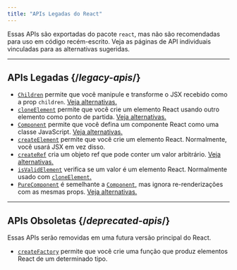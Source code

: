 ```yaml
---
title: "APIs Legadas do React"
---
```


<Intro>

Essas APIs são exportadas do pacote `react`, mas não são recomendadas para uso em código recém-escrito. Veja as páginas de API individuais vinculadas para as alternativas sugeridas.

</Intro>

---

## APIs Legadas {/*legacy-apis*/}

* [`Children`](/reference/react/Children) permite que você manipule e transforme o JSX recebido como a prop `children`. [Veja alternativas.](/reference/react/Children#alternatives)
* [`cloneElement`](/reference/react/cloneElement) permite que você crie um elemento React usando outro elemento como ponto de partida. [Veja alternativas.](/reference/react/cloneElement#alternatives)
* [`Component`](/reference/react/Component) permite que você defina um componente React como uma classe JavaScript. [Veja alternativas.](/reference/react/Component#alternatives)
* [`createElement`](/reference/react/createElement) permite que você crie um elemento React. Normalmente, você usará JSX em vez disso.
* [`createRef`](/reference/react/createRef) cria um objeto ref que pode conter um valor arbitrário. [Veja alternativas.](/reference/react/createRef#alternatives)
* [`isValidElement`](/reference/react/isValidElement) verifica se um valor é um elemento React. Normalmente usado com [`cloneElement`.](/reference/react/cloneElement)
* [`PureComponent`](/reference/react/PureComponent) é semelhante a [`Component`,](/reference/react/Component) mas ignora re-renderizações com as mesmas props. [Veja alternativas.](/reference/react/PureComponent#alternatives)

---

## APIs Obsoletas {/*deprecated-apis*/}

<Deprecated>

Essas APIs serão removidas em uma futura versão principal do React.

</Deprecated>

* [`createFactory`](/reference/react/createFactory) permite que você crie uma função que produz elementos React de um determinado tipo.
